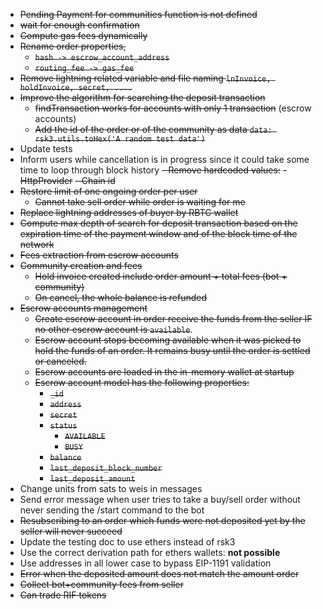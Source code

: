 - ~~Pending Payment for communities function is not defined~~
- ~~wait for enough confirmation~~
- ~~Compute gas fees dynamically~~
- ~~Rename order properties,~~ 
  - ~~`hash -> escrow_account_address`~~
  - ~~`routing_fee -> gas_fee`~~
- ~~Remove lightning related variable and file naming `lnInvoice, holdInvoice, secret, ....`~~ 
- ~~Improve the algorithm for searching the deposit transaction~~
  - ~~findTransaction works for accounts with only 1 transaction~~ (escrow accounts)
  - ~~Add the id of the order or of the community as data `data: rsk3.utils.toHex('A random test data')`~~
- Update tests
- Inform users while cancellation is in progress since it could take some time to loop through block history
~~- Remove hardcoded values:~~
  ~~- HttpProvider~~
  ~~- Chain id~~
- ~~Restore limit of one ongoing order per user~~
  - ~~Cannot take sell order while order is waiting for me~~
- ~~Replace lightning addresses of buyer by RBTC wallet~~
- ~~Compute max depth of search for deposit transaction based on the expiration time of the payment window and of the block time of the network~~
- ~~Fees extraction from escrow accounts~~
- ~~Community creation and fees~~
  - ~~Hold invoice created include order amount + total fees (bot + community)~~
  - ~~On cancel, the whole balance is refunded~~
- ~~Escrow accounts management~~
  - ~~Create escrow account in order receive the funds from the seller IF no other escrow account is `available`~~.
  - ~~Escrow account stops becoming available when it was picked to hold the funds of an order. It remains busy until the order is settled or canceled.~~
  - ~~Escrow accounts are loaded in the in-memory wallet at startup~~
  - ~~Escrow account model has the following properties:~~
    - ~~`_id`~~
    - ~~`address`~~
    - ~~`secret`~~
    - ~~`status`~~
      - ~~`AVAILABLE`~~
      - ~~`BUSY`~~
    - ~~`balance`~~
    - ~~`last_deposit_block_number`~~
    - ~~`last_deposit_amount`~~
- Change units from sats to weis in messages
- Send error message when user tries to take a buy/sell order without never sending the /start command to the bot
- ~~Resubscribing to an order which funds were not deposited yet by the seller will never succeed~~
- Update the testing doc to use ethers instead of rsk3
- Use the correct derivation path for ethers wallets: **not possible**
- Use addresses in all lower case to bypass EIP-1191 validation
- ~~Error when the deposited amount does not match the amount order~~
- ~~Collect bot+community fees from seller~~
- ~~Can trade RIF tokens~~

